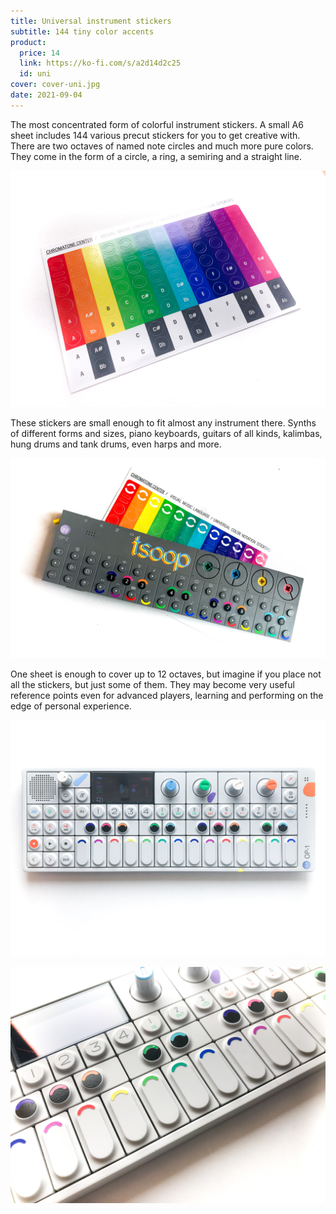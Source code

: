 ```yaml
---
title: Universal instrument stickers
subtitle: 144 tiny color accents
product:
  price: 14
  link: https://ko-fi.com/s/a2d14d2c25
  id: uni
cover: cover-uni.jpg
date: 2021-09-04
---
```


The most concentrated form of colorful instrument stickers. A small A6 sheet includes 144 various precut stickers for you to get creative with. There are two octaves of named note circles and much more pure colors. They come in the form of a circle, a ring, a semiring and a straight line.

![](./sheet.jpg)

These stickers are small enough to fit almost any instrument there. Synths of different forms and sizes, piano keyboards, guitars of all kinds, kalimbas, hung drums and tank drums, even harps and more.

![](./op-z-sheet.jpg)

One sheet is enough to cover up to 12 octaves, but imagine if you place not all the stickers, but just some of them. They may become very useful reference points even for advanced players, learning and performing on the edge of personal experience.

![](./op-1.jpg)

![](./op-1-closeup.jpg)
